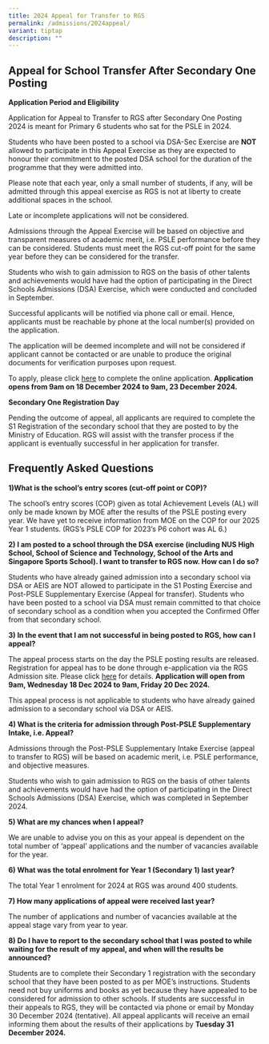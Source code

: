 ```yaml
---
title: 2024 Appeal for Transfer to RGS
permalink: /admissions/2024appeal/
variant: tiptap
description: ""
---
```

<h2><strong>Appeal for School Transfer After Secondary One Posting</strong></h2>
<p><strong>Application Period and Eligibility</strong>
</p>
<p>Application for Appeal to Transfer to RGS after Secondary One Posting
2024 is meant for Primary 6 students who sat for the PSLE in 2024.</p>
<p>Students who have been posted to a school via DSA-Sec Exercise are <strong>NOT</strong> allowed
to participate in this Appeal Exercise as they are expected to honour their
commitment to the posted DSA school for the duration of the programme that
they were admitted into.</p>
<p>Please note that each year, only a small number of students, if any, will
be admitted through this appeal exercise as RGS is not at liberty to create
additional spaces in the school.</p>
<p>Late or incomplete applications will not be considered.</p>
<p>Admissions through the Appeal Exercise will be based on objective and
transparent measures of academic merit, i.e. PSLE performance before they
can be considered. Students must meet the RGS cut-off point for the same
year before they can be considered for the transfer.</p>
<p>Students who wish to gain admission to RGS on the basis of other talents
and achievements would have had the option of participating in the Direct
Schools Admissions (DSA) Exercise, which were conducted and concluded in
September.</p>
<p>Successful applicants will be notified via phone call or email. Hence,
applicants must be reachable by phone at the local number(s) provided on
the application.</p>
<p>The application will be deemed incomplete and will not be considered if
applicant cannot be contacted or are unable to produce the original documents
for verification purposes upon request.</p>
<p>To apply, please click <a href="https://form.gov.sg/65659a0017464c0011a41c13" rel="noopener noreferrer nofollow" target="_blank">here</a> to complete
the online application. <strong>Application opens from 9am on 18 December 2024 to 9am, 23 December 2024.</strong>
</p>
<p><strong>Secondary One Registration Day</strong>
</p>
<p>Pending the outcome of appeal, all applicants are required to complete
the S1 Registration of the secondary school that they are posted to by
the Ministry of Education. RGS will assist with the transfer process if
the applicant is eventually successful in her application for transfer.</p>
<h2><strong>Frequently Asked Questions</strong></h2>
<p><strong>1)What is the school’s entry scores (cut-off point or COP)?</strong>
</p>
<p>The school’s entry scores (COP) given as total Achievement Levels (AL)
will only be made known by MOE after the results of the PSLE posting every
year. We have yet to receive information from MOE on the COP for our 2025
Year 1 students. (RGS’s PSLE COP for 2023’s P6 cohort was AL 6.)</p>
<p><strong>2) I am posted to a school through the DSA exercise (including NUS High School, School of Science and Technology, School of the Arts and Singapore Sports School). I want to transfer to RGS now. How can I do so?</strong>
</p>
<p>Students who have already gained admission into a secondary school via
DSA or AEIS are NOT allowed to participate in the S1 Posting Exercise and
Post-PSLE Supplementary Exercise (Appeal for transfer). Students who have
been posted to a school via DSA must remain committed to that choice of
secondary school as a condition when you accepted the Confirmed Offer from
that secondary school.</p>
<p><strong>3) In the event that I am not successful in being posted to RGS, how can I appeal?</strong>
</p>
<p>The appeal process starts on the day the PSLE posting results are released.
Registration for appeal has to be done through e-application via the RGS
Admission site. Please click <a href="https://www.rgs.edu.sg/admissions/Admission-to-RGS/appeal/" rel="noopener noreferrer nofollow" target="_blank">here</a> for
details. <strong>Application will open from 9am, Wednesday 18 Dec 2024 to 9am, Friday 20 Dec 2024.</strong>
</p>
<p>This appeal process is not applicable to students who have already gained
admission to a secondary school via DSA or AEIS.</p>
<p><strong>4) What is the criteria for admission through Post-PSLE Supplementary Intake, i.e. Appeal?</strong>
</p>
<p>Admissions through the Post-PSLE Supplementary Intake Exercise (appeal
to transfer to RGS) will be based on academic merit, i.e. PSLE performance,
and objective measures.</p>
<p>Students who wish to gain admission to RGS on the basis of other talents
and achievements would have had the option of participating in the Direct
Schools Admissions (DSA) Exercise, which was completed in September 2024.</p>
<p><strong>5) What are my chances when I appeal?</strong>
</p>
<p>We are unable to advise you on this as your appeal is dependent on the
total number of ‘appeal’ applications and the number of vacancies available
for the year.</p>
<p><strong>6) What was the total enrolment for Year 1 (Secondary 1) last year?</strong>
</p>
<p>The total Year 1 enrolment for 2024 at RGS was around 400 students.</p>
<p><strong>7) How many applications of appeal were received last year?</strong>
</p>
<p>The number of applications and number of vacancies available at the appeal
stage vary from year to year.</p>
<p><strong>8) Do I have to report to the secondary school that I was posted to while waiting for the result of my appeal, and when will the results be announced?</strong>
</p>
<p>Students are to complete their Secondary 1 registration with the secondary
school that they have been posted to as per MOE’s instructions. Students
need not buy uniforms and books as yet because they have appealed to be
considered for admission to other schools. If students are successful in
their appeals to RGS, they will be contacted via phone or email by Monday
30 December 2024 (tentative). All appeal applicants will receive an email
informing them about the results of their applications by <strong>Tuesday 31 December 2024.</strong>
</p>
